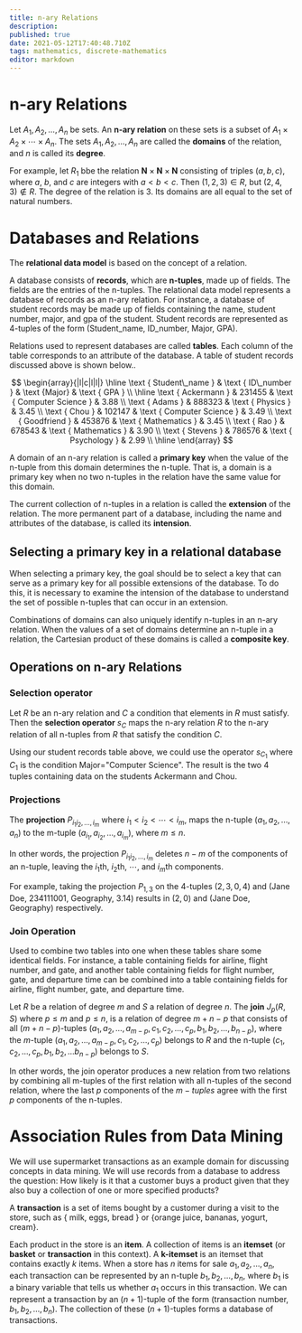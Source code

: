 ```yaml
---
title: n-ary Relations
description: 
published: true
date: 2021-05-12T17:40:48.710Z
tags: mathematics, discrete-mathematics
editor: markdown
---
```


# n-ary Relations
Let $A_{1}, A_{2}, \ldots, A_{n}$ be sets. An **n-ary relation** on these sets is a subset of $A_{1} \times A_{2} \times \cdots \times A_{n}$. The sets $A_{1}, A_{2}, \ldots, A_{n}$ are called the **domains** of the relation, and $n$ is called its **degree**.

For example, let $R_1$ bbe the relation $\mathbf{N} \times \mathbf{N} \times \mathbf{N}$ consisting of triples $(a,b,c)$, where $a$, $b$, and $c$ are integers with $a \lt b \lt c$. Then $(1,2,3) \in R$, but $(2,4,3) \notin R$. The degree of the relation is $3$. Its domains are all equal to the set of natural numbers.

# Databases and Relations
The **relational data model** is based on the concept of a relation. 

A database consists of **records**, which are **n-tuples**, made up of fields. The fields are the entries of the n-tuples. The relational data model represents a database of records as an n-ary relation. 
For instance, a database of student records may be made up of fields containing the name, student number, major, and gpa of the student. Student records are represented as 4-tuples of the form (Student_name, ID_number, Major, GPA). 

Relations used to represent databases are called **tables**. Each column of the table corresponds to an attribute of the database. A table of student records discussed above is shown below..

$$
\begin{array}{|l|c|l|l|}
\hline \text { Student\_name } & \text { ID\_number } & \text {Major} & \text { GPA } \\
\hline \text { Ackermann } & 231455 & \text { Computer Science } & 3.88 \\
\text { Adams } & 888323 & \text { Physics } & 3.45 \\
\text { Chou } & 102147 & \text { Computer Science } & 3.49 \\
\text { Goodfriend } & 453876 & \text { Mathematics } & 3.45 \\
\text { Rao } & 678543 & \text { Mathematics } & 3.90 \\
\text { Stevens } & 786576 & \text { Psychology } & 2.99 \\
\hline
\end{array}
$$

A domain of an n-ary relation is called a **primary key** when the value of the n-tuple from this domain determines the n-tuple. That is, a domain is a primary key when no two n-tuples in the relation have the same value for this domain.

The current collection of n-tuples in a relation is called the **extension** of the relation.  The more permanent part of a database, including the name and attributes of the database, is called its **intension**.

## Selecting a primary key in a relational database
When selecting a primary key, the goal should be to select a key that can serve as a primary key for all possible extensions of the database. To do this, it is necessary to examine the intension of the database to understand the set of possible n-tuples that can occur in an extension.

Combinations of domains can also uniquely identify n-tuples in an n-ary relation. When the values of a set of domains determine an n-tuple in a relation, the Cartesian product of these domains is called a **composite key**.

## Operations on n-ary Relations
### Selection operator
Let $R$ be an n-ary relation and $C$ a condition that elements in $R$ must satisfy. Then the **selection operator** $s_{C}$ maps the n-ary relation $R$ to the n-ary relation of all n-tuples from $R$ that satisfy the condition $C$. 

Using our student records table above, we could use the operator $s_{C_1}$ where $C_1$ is the condition Major="Computer Science". The result is the two 4 tuples containing data on the students Ackermann and Chou.

### Projections
The **projection** $P_{i_{1} i_{2}, \ldots, i_{m}}$ where $i_{1}<i_{2}<\cdots<i_{m}$, maps the n-tuple $\left(a_{1}, a_{2}, \ldots, a_{n}\right)$ to the m-tuple $\left(a_{i_{1}}, a_{i_{2}}, \ldots, a_{i_{m}}\right)$, where $m \le n$.

In other words, the projection $P_{i_{1} i_{2}, \ldots, i_{m}}$ deletes $n-m$ of the components of an n-tuple, leaving the $i_{1}$th, $i_{2}$th, $\cdots$, and $i_{m}$th components.

For example, taking the projection $P_{1,3}$ on the 4-tuples $(2, 3, 0, 4)$ and (Jane Doe, 234111001, Geography, 3.14) results in $(2,0)$ and (Jane Doe, Geography) respectively. 

### Join Operation
Used to combine two tables into one when these tables share some identical fields. For instance, a table containing fields for airline, flight number, and gate, and another table containing fields for flight number, gate, and departure time can be combined into a table containing fields for airline, flight number, gate, and departure time.

Let $R$ be a relation of degree $m$ and $S$ a relation of degree $n$. The **join** $J_{p}(R, S)$ where $p \le m$ and $p \le n$, is a relation of degree $m+n-p$ that consists of all $(m+n-p)$-tuples $\left(a_{1}, a_{2}, \ldots, a_{m-p}, c_{1}, c_{2}, \ldots, c_{p}, b_{1}, b_{2}, \ldots, b_{n-p}\right)$, where the $m$-tuple $\left(a_{1}, a_{2}, \ldots, a_{m-p}, c_{1}, c_{2}, \ldots, c_{p}\right)$ belongs to $R$ and the n-tuple $\left(c_{1}, c_{2}, \ldots, c_{p}, b_{1}, b_{2}, \ldots\right.\left.b_{n-p}\right)$ belongs to $S$.

In other words, the join operator produces a new relation from two relations by combining all m-tuples of the first relation with all n-tuples of the second relation, where the last $p$ components of the $m-tuples$ agree with the first $p$ components of the n-tuples.


# Association Rules from Data Mining
We will use supermarket transactions as an example domain for discussing concepts in data mining. We will use records from a database to address the question: How likely is it that a customer buys a product given that they also buy a collection of one or more specified products?

A **transaction** is a set of items bought by a customer during a visit to the store, such as \{ milk, eggs, bread \} or \{orange juice, bananas, yogurt, cream\}. 

Each product in the store is an **item**. A collection of items is an **itemset** (or **basket** or **transaction** in this context). A **k-itemset** is an itemset that contains exactly $k$ items. When a store has $n$ items for sale $a_{1}, a_{2}, \ldots, a_{n}$, each transaction can be represented by an n-tuple $b_{1}, b_{2}, \ldots, b_{n}$, where $b_1$ is a binary variable that tells us whether $a_1$ occurs in this transaction. We can represent a transaction by an $(n+1)$-tuple of the form (transaction number, $\left.b_{1}, b_{2}, \ldots, b_{n}\right)$. The collection of these $(n+1)$-tuples forms a database of transactions. 

